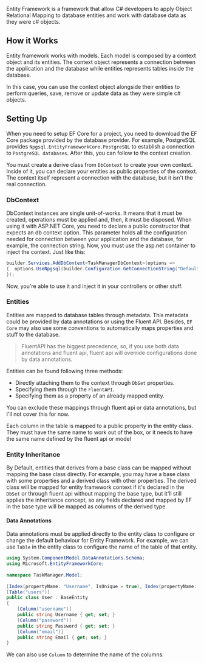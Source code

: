 Entity Framework is a framework that allow C# developers to apply Object Relational Mapping to database entities and work with database data as they were c# objects.

## How it Works

Entity framework works with models. Each model is composed by a context object and its entities. The context object represents a connection between the application and the database while entities represents tables inside the database.

In this case, you can use the context object alongside their entities to perform queries, save, remove or update data as they were simple c# objects.

## Setting Up

When you need to setup EF Core for a project, you need to download the EF Core package provided by the database provider. For example, PostgreSQL provides `Npgsql.EntityFrameworkCore.PostgreSQL` to establish a connection to `PostgreSQL databases`. After this, you can follow to the context creation.

You must create a derive class from `DbContext` to create your own context. Inside of it, you can declare your entities as public properties of the context. The context itself represent a connection with the database, but it isn't the real connection.
### DbContext

DbContext instances are single unit-of-works. It means that it must be created, operations must be applied and, then, it must be disposed. When using it with ASP.NET Core, you need to declare a public constructor that expects an db context option. This parameter holds all the configuration needed for connection between your application and the database, for example, the connection string. Now, you must use the asp.net container to inject the context. Just like this:

```c#
builder.Services.AddDbContext<TaskManagerDbContext>(options =>  
{  options.UseNpgsql(builder.Configuration.GetConnectionString("DefaultConnection"))
});
```

Now, you're able to use it and inject it in your controllers or other stuff.

### Entities

Entities are mapped to database tables through metadata. This metadata could be provided by data annotations or using the Fluent API. Besides, `EF Core` may also use some conventions to automatically maps properties and stuff to the database.

> FluentAPI has the biggest precedence, so, if you use both data annotations and fluent api, fluent api will override configurations done by data annotations.

Entities can be found following three methods:
- Directly attaching them to the context through `DbSet` properties.
- Specifying them through the `FluentAPI`.
- Specifying them as a property of an already mapped entity.

You can exclude these mappings through fluent api or data annotations, but I'll not cover this for now.

Each column in the table is mapped to a public property in the entity class. They must have the same name to work out of the box, or it needs to have the same name defined by the fluent api or model

### Entity Inheritance
By Default, entities that derives from a base class can be mapped without mapping the base class directly. For example, you may have a base class with some properties and a derived class with other properties. The derived class will be mapped for entity framework context if it's declared in the `DbSet` or through fluent api without mapping the base type, but it'll still applies the inheritance concept, so any fields declared and mapped by EF in the base type will be mapped as columns of the derived type.

#### Data Annotations
Data annotations must be applied directly to the entity class to configure or change the default behaviour for Entity Framework. For example, we can use `Table` in the entity class to configure the name of the table of that entity.

```c#
using System.ComponentModel.DataAnnotations.Schema;  
using Microsoft.EntityFrameworkCore;  
  
namespace TaskManager.Model;  
  
[Index(propertyName: "Username", IsUnique = true), Index(propertyName: "Email", IsUnique = true)]  
[Table("users")]  
public class User : BaseEntity  
{  
    [Column("username")]  
    public string Username { get; set; }  
    [Column("password")]  
    public string Password { get; set; }  
    [Column("email")]  
    public string Email { get; set; }  
}
```

We can also use `Column` to determine the name of the columns.